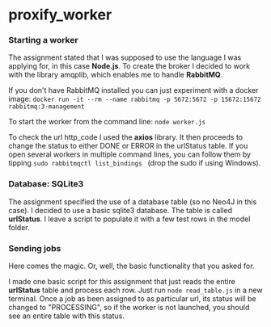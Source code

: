 # proxify_worker

### Starting a worker
The assignment stated that I was supposed to use the language I was applying for, in this case **Node.js**. To create the broker I decided to work with the library amqplib, which enables me to handle **RabbitMQ**. 

If you don't have RabbitMQ installed you can just experiment with a docker image: ```docker run -it --rm --name rabbitmq -p 5672:5672 -p 15672:15672 rabbitmq:3-management```

To start the worker from the command line:
```node worker.js```

To check the url http_code I used the **axios** library. It then proceeds to change the status to either DONE or ERROR in the urlStatus table. 
If you open several workers in multiple command lines, you can follow them by tipping ```sudo rabbitmqctl list_bindings ``` (drop the sudo if using Windows).

### Database: SQLite3
The assignment specified the use of a database table (so no Neo4J in this case). I decided to use a basic sqlite3 database. The table is called **urlStatus**. I leave a script to populate it with a few test rows in the model folder.

### Sending jobs
Here comes the magic. Or, well, the basic functionality that you asked for.

I made one basic script for this assignment that just reads the entire **urlStatus** table and process each row.
Just run ```node read_table.js``` in a new terminal. Once a job as been assigned to as particular url, its status will be changed to "PROCESSING", so if the worker is not launched, you should see an entire table with this status.

